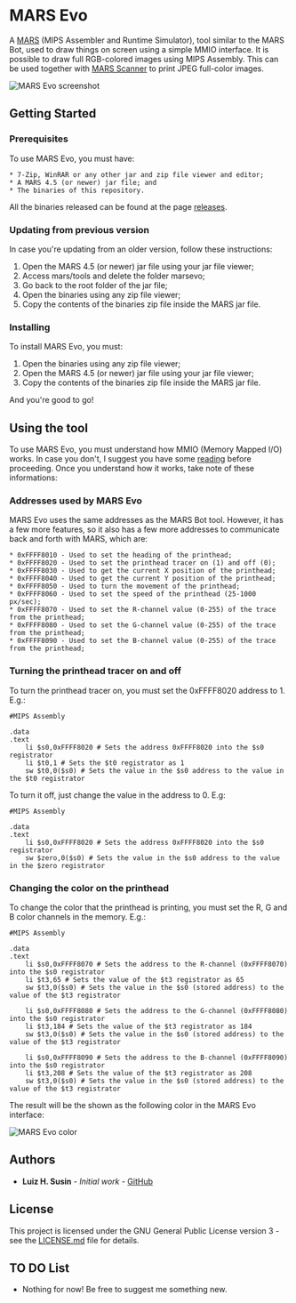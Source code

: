 # MARS Evo

A [MARS](http://courses.missouristate.edu/KenVollmar/mars/) (MIPS Assembler and Runtime Simulator), tool similar to the MARS Bot, used to draw things on screen using a simple MMIO interface. It is possible to draw full RGB-colored images using MIPS Assembly. This can be used together with [MARS Scanner](https://github.com/luizsusin/MARS-Scanner) to print JPEG full-color images.

![MARS Evo screenshot](https://i.imgur.com/aYWNcQ5.png)

## Getting Started

### Prerequisites
To use MARS Evo, you must have:

```
* 7-Zip, WinRAR or any other jar and zip file viewer and editor;
* A MARS 4.5 (or newer) jar file; and
* The binaries of this repository.
```
All the binaries released can be found at the page [releases](https://github.com/luizsusin/MARS-Evo/releases).

### Updating from previous version

In case you're updating from an older version, follow these instructions:
1. Open the MARS 4.5 (or newer) jar file using your jar file viewer;
2. Access mars/tools and delete the folder marsevo;
3. Go back to the root folder of the jar file;
4. Open the binaries using any zip file viewer;
5. Copy the contents of the binaries zip file inside the MARS jar file.

### Installing

To install MARS Evo, you must:
1. Open the binaries using any zip file viewer;
2. Open the MARS 4.5 (or newer) jar file using your jar file viewer;
3. Copy the contents of the binaries zip file inside the MARS jar file.

And you're good to go!

## Using the tool

To use MARS Evo, you must understand how MMIO (Memory Mapped I/O) works. In case you don't, I suggest you have some [reading](https://en.wikipedia.org/wiki/Memory-mapped_I/O) before proceeding.
Once you understand how it works, take note of these informations:

### Addresses used by MARS Evo

MARS Evo uses the same addresses as the MARS Bot tool. However, it has a few more features, so it also has a few more addresses to communicate back and forth with MARS, which are:

```
* 0xFFFF8010 - Used to set the heading of the printhead;
* 0xFFFF8020 - Used to set the printhead tracer on (1) and off (0);
* 0xFFFF8030 - Used to get the current X position of the printhead;
* 0xFFFF8040 - Used to get the current Y position of the printhead;
* 0xFFFF8050 - Used to turn the movement of the printhead;
* 0xFFFF8060 - Used to set the speed of the printhead (25-1000 px/sec);
* 0xFFFF8070 - Used to set the R-channel value (0-255) of the trace from the printhead;
* 0xFFFF8080 - Used to set the G-channel value (0-255) of the trace from the printhead;
* 0xFFFF8090 - Used to set the B-channel value (0-255) of the trace from the printhead;
```

### Turning the printhead tracer on and off

To turn the printhead tracer on, you must set the 0xFFFF8020 address to 1. E.g.:

```
#MIPS Assembly

.data
.text
    li $s0,0xFFFF8020 # Sets the address 0xFFFF8020 into the $s0 registrator
    li $t0,1 # Sets the $t0 registrator as 1
    sw $t0,0($s0) # Sets the value in the $s0 address to the value in the $t0 registrator
```

To turn it off, just change the value in the address to 0. E.g:

```
#MIPS Assembly

.data
.text
    li $s0,0xFFFF8020 # Sets the address 0xFFFF8020 into the $s0 registrator
    sw $zero,0($s0) # Sets the value in the $s0 address to the value in the $zero registrator
```

### Changing the color on the printhead

To change the color that the printhead is printing, you must set the R, G and B color channels in the memory. E.g.:

```
#MIPS Assembly

.data
.text
    li $s0,0xFFFF8070 # Sets the address to the R-channel (0xFFFF8070) into the $s0 registrator
    li $t3,65 # Sets the value of the $t3 registrator as 65
    sw $t3,0($s0) # Sets the value in the $s0 (stored address) to the value of the $t3 registrator
            
    li $s0,0xFFFF8080 # Sets the address to the G-channel (0xFFFF8080) into the $s0 registrator
    li $t3,184 # Sets the value of the $t3 registrator as 184
    sw $t3,0($s0) # Sets the value in the $s0 (stored address) to the value of the $t3 registrator
    
    li $s0,0xFFFF8090 # Sets the address to the B-channel (0xFFFF8090) into the $s0 registrator
    li $t3,208 # Sets the value of the $t3 registrator as 208
    sw $t3,0($s0) # Sets the value in the $s0 (stored address) to the value of the $t3 registrator
```

The result will be the shown as the following color in the MARS Evo interface:

![MARS Evo color](https://i.imgur.com/zvbq4QT.png)

## Authors

* **Luiz H. Susin** - *Initial work* - [GitHub](https://github.com/LuizSusin)

## License

This project is licensed under the GNU General Public License version 3 - see the [LICENSE.md](LICENSE.md) file for details.

## TO DO List

* Nothing for now! Be free to suggest me something new.